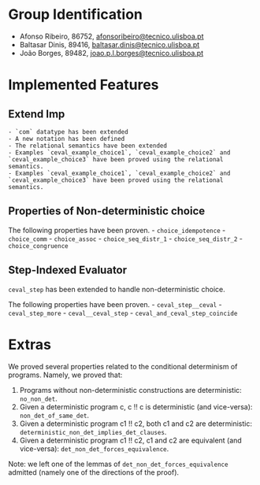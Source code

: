 # Group Identification

 - Afonso Ribeiro, 86752, afonsoribeiro@tecnico.ulisboa.pt
 - Baltasar Dinis, 89416, baltasar.dinis@tecnico.ulisboa.pt
 - João Borges, 89482, joao.p.l.borges@tecnico.ulisboa.pt

# Implemented Features

## Extend Imp
    - `com` datatype has been extended
    - A new notation has been defined
    - The relational semantics have been extended
    - Examples `ceval_example_choice1`, `ceval_example_choice2` and `ceval_example_choice3` have been proved using the relational semantics.
    - Examples `ceval_example_choice1`, `ceval_example_choice2` and `ceval_example_choice3` have been proved using the relational semantics.

## Properties of Non-deterministic choice
The following properties have been proven.
    - `choice_idempotence`
    - `choice_comm`
    - `choice_assoc`
    - `choice_seq_distr_1`
    - `choice_seq_distr_2`
    - `choice_congruence`

## Step-Indexed Evaluator

`ceval_step` has been extended to handle non-deterministic choice.

The following properties have been proven.
    - `ceval_step__ceval`
    - `ceval_step_more`
    - `ceval__ceval_step`
    - `ceval_and_ceval_step_coincide`

# Extras

We proved several properties related to the conditional determinism of programs.
Namely, we proved that:
 1. Programs without non-deterministic constructions are deterministic: `no_non_det`.
 2. Given a deterministic program c, c !! c is deterministic (and vice-versa): `non_det_of_same_det`.
 3. Given a deterministic program c1 !! c2, both c1 and c2 are deterministic: `deterministic_non_det_implies_det_clauses`.
 4. Given a deterministic program c1 !! c2, c1 and c2 are equivalent (and vice-versa): `det_non_det_forces_equivalence`.

Note: we left one of the lemmas of `det_non_det_forces_equivalence` admitted (namely one of the directions of the proof).
